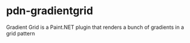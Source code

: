 # pdn-gradientgrid
Gradient Grid is a Paint.NET plugin that renders a bunch of gradients in a grid pattern